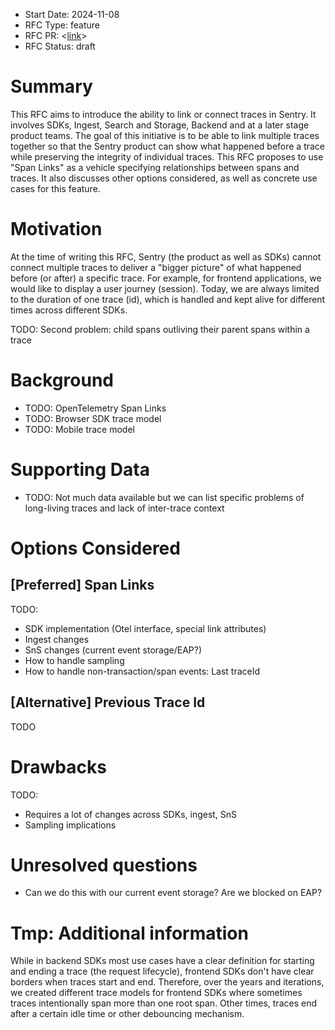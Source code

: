 - Start Date: 2024-11-08
- RFC Type: feature 
- RFC PR: <[link](https://github.com/getsentry/rfcs/pull/141)>
- RFC Status: draft

# Summary

This RFC aims to introduce the ability to link or connect traces in Sentry. It involves SDKs, Ingest, Search and Storage, Backend and at a later stage product teams.
The goal of this initiative is to be able to link multiple traces together so that the Sentry product can show what happened before a trace while preserving the integrity of individual traces.
This RFC proposes to use "Span Links" as a vehicle specifying relationships between spans and traces. It also discusses other options considered, as well as concrete use cases for this feature.

# Motivation

At the time of writing this RFC, Sentry (the product as well as SDKs) cannot connect multiple traces to deliver a "bigger picture" of what happened before (or after) a specific trace. For example, for frontend applications, we would like to display a user journey (session). Today, we are always limited to the duration of one trace (id), which is handled and kept alive for different times across different SDKs.

TODO: Second problem: child spans outliving their parent spans within a trace

# Background

- TODO: OpenTelemetry Span Links
- TODO: Browser SDK trace model
- TODO: Mobile trace model

# Supporting Data

- TODO: Not much data available but we can list specific problems of long-living traces and lack of inter-trace context

# Options Considered

## [Preferred] Span Links

TODO: 
- SDK implementation (Otel interface, special link attributes)
- Ingest changes
- SnS changes (current event storage/EAP?)
- How to handle sampling
- How to handle non-transaction/span events: Last traceId

## [Alternative] Previous Trace Id
TODO

# Drawbacks

TODO:
- Requires a lot of changes across SDKs, ingest, SnS
- Sampling implications

# Unresolved questions

- Can we do this with our current event storage? Are we blocked on EAP?

# Tmp: Additional information

 While in backend SDKs most use cases have a clear definition for starting and ending a trace (the request lifecycle), frontend SDKs don't have clear borders when traces start and end. Therefore, over the years and iterations, we created different trace models for frontend SDKs where sometimes traces intentionally span more than one root span. Other times, traces end after a certain idle time or other debouncing mechanism.
